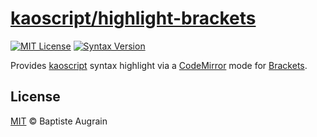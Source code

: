 [kaoscript/highlight-brackets](https://github.com/kaoscript/highlight-brackets)
===============================================================================

[![MIT License](https://img.shields.io/badge/license-MIT-blue.svg?style=flat)](./LICENSE)
[![Syntax Version](https://img.shields.io/badge/syntax-v0.2%20/%20oudated-critical.svg?style=flat)](https://github.com/kaoscript/kaoscript)

Provides [kaoscript](https://github.com/kaoscript/kaoscript) syntax highlight via a [CodeMirror](http://codemirror.net/) mode for [Brackets](http://brackets.io/).

License
-------

[MIT](http://www.opensource.org/licenses/mit-license.php) &copy; Baptiste Augrain